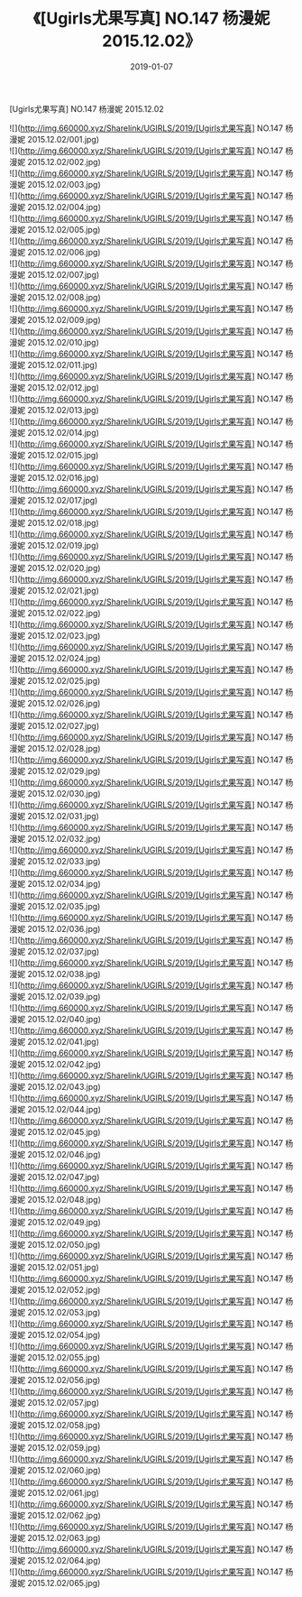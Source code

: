 ﻿---
layout: post
title:  《[Ugirls尤果写真] NO.147 杨漫妮 2015.12.02》
date:   2019-01-07
img: http://img.660000.xyz/Sharelink/UGIRLS/2019/[Ugirls尤果写真] NO.147 杨漫妮 2015.12.02/000.jpg
categories: [美女, 清纯, 唯美]
---

[Ugirls尤果写真] NO.147 杨漫妮 2015.12.02

 ![](http://img.660000.xyz/Sharelink/UGIRLS/2019/[Ugirls尤果写真] NO.147 杨漫妮 2015.12.02/001.jpg) <br>![](http://img.660000.xyz/Sharelink/UGIRLS/2019/[Ugirls尤果写真] NO.147 杨漫妮 2015.12.02/002.jpg) <br>![](http://img.660000.xyz/Sharelink/UGIRLS/2019/[Ugirls尤果写真] NO.147 杨漫妮 2015.12.02/003.jpg) <br>![](http://img.660000.xyz/Sharelink/UGIRLS/2019/[Ugirls尤果写真] NO.147 杨漫妮 2015.12.02/004.jpg) <br>![](http://img.660000.xyz/Sharelink/UGIRLS/2019/[Ugirls尤果写真] NO.147 杨漫妮 2015.12.02/005.jpg) <br>![](http://img.660000.xyz/Sharelink/UGIRLS/2019/[Ugirls尤果写真] NO.147 杨漫妮 2015.12.02/006.jpg) <br>![](http://img.660000.xyz/Sharelink/UGIRLS/2019/[Ugirls尤果写真] NO.147 杨漫妮 2015.12.02/007.jpg) <br>![](http://img.660000.xyz/Sharelink/UGIRLS/2019/[Ugirls尤果写真] NO.147 杨漫妮 2015.12.02/008.jpg) <br>![](http://img.660000.xyz/Sharelink/UGIRLS/2019/[Ugirls尤果写真] NO.147 杨漫妮 2015.12.02/009.jpg) <br>![](http://img.660000.xyz/Sharelink/UGIRLS/2019/[Ugirls尤果写真] NO.147 杨漫妮 2015.12.02/010.jpg) <br>![](http://img.660000.xyz/Sharelink/UGIRLS/2019/[Ugirls尤果写真] NO.147 杨漫妮 2015.12.02/011.jpg) <br>![](http://img.660000.xyz/Sharelink/UGIRLS/2019/[Ugirls尤果写真] NO.147 杨漫妮 2015.12.02/012.jpg) <br>![](http://img.660000.xyz/Sharelink/UGIRLS/2019/[Ugirls尤果写真] NO.147 杨漫妮 2015.12.02/013.jpg) <br>![](http://img.660000.xyz/Sharelink/UGIRLS/2019/[Ugirls尤果写真] NO.147 杨漫妮 2015.12.02/014.jpg) <br>![](http://img.660000.xyz/Sharelink/UGIRLS/2019/[Ugirls尤果写真] NO.147 杨漫妮 2015.12.02/015.jpg) <br>![](http://img.660000.xyz/Sharelink/UGIRLS/2019/[Ugirls尤果写真] NO.147 杨漫妮 2015.12.02/016.jpg) <br>![](http://img.660000.xyz/Sharelink/UGIRLS/2019/[Ugirls尤果写真] NO.147 杨漫妮 2015.12.02/017.jpg) <br>![](http://img.660000.xyz/Sharelink/UGIRLS/2019/[Ugirls尤果写真] NO.147 杨漫妮 2015.12.02/018.jpg) <br>![](http://img.660000.xyz/Sharelink/UGIRLS/2019/[Ugirls尤果写真] NO.147 杨漫妮 2015.12.02/019.jpg) <br>![](http://img.660000.xyz/Sharelink/UGIRLS/2019/[Ugirls尤果写真] NO.147 杨漫妮 2015.12.02/020.jpg) <br>![](http://img.660000.xyz/Sharelink/UGIRLS/2019/[Ugirls尤果写真] NO.147 杨漫妮 2015.12.02/021.jpg) <br>![](http://img.660000.xyz/Sharelink/UGIRLS/2019/[Ugirls尤果写真] NO.147 杨漫妮 2015.12.02/022.jpg) <br>![](http://img.660000.xyz/Sharelink/UGIRLS/2019/[Ugirls尤果写真] NO.147 杨漫妮 2015.12.02/023.jpg) <br>![](http://img.660000.xyz/Sharelink/UGIRLS/2019/[Ugirls尤果写真] NO.147 杨漫妮 2015.12.02/024.jpg) <br>![](http://img.660000.xyz/Sharelink/UGIRLS/2019/[Ugirls尤果写真] NO.147 杨漫妮 2015.12.02/025.jpg) <br>![](http://img.660000.xyz/Sharelink/UGIRLS/2019/[Ugirls尤果写真] NO.147 杨漫妮 2015.12.02/026.jpg) <br>![](http://img.660000.xyz/Sharelink/UGIRLS/2019/[Ugirls尤果写真] NO.147 杨漫妮 2015.12.02/027.jpg) <br>![](http://img.660000.xyz/Sharelink/UGIRLS/2019/[Ugirls尤果写真] NO.147 杨漫妮 2015.12.02/028.jpg) <br>![](http://img.660000.xyz/Sharelink/UGIRLS/2019/[Ugirls尤果写真] NO.147 杨漫妮 2015.12.02/029.jpg) <br>![](http://img.660000.xyz/Sharelink/UGIRLS/2019/[Ugirls尤果写真] NO.147 杨漫妮 2015.12.02/030.jpg) <br>![](http://img.660000.xyz/Sharelink/UGIRLS/2019/[Ugirls尤果写真] NO.147 杨漫妮 2015.12.02/031.jpg) <br>![](http://img.660000.xyz/Sharelink/UGIRLS/2019/[Ugirls尤果写真] NO.147 杨漫妮 2015.12.02/032.jpg) <br>![](http://img.660000.xyz/Sharelink/UGIRLS/2019/[Ugirls尤果写真] NO.147 杨漫妮 2015.12.02/033.jpg) <br>![](http://img.660000.xyz/Sharelink/UGIRLS/2019/[Ugirls尤果写真] NO.147 杨漫妮 2015.12.02/034.jpg) <br>![](http://img.660000.xyz/Sharelink/UGIRLS/2019/[Ugirls尤果写真] NO.147 杨漫妮 2015.12.02/035.jpg) <br>![](http://img.660000.xyz/Sharelink/UGIRLS/2019/[Ugirls尤果写真] NO.147 杨漫妮 2015.12.02/036.jpg) <br>![](http://img.660000.xyz/Sharelink/UGIRLS/2019/[Ugirls尤果写真] NO.147 杨漫妮 2015.12.02/037.jpg) <br>![](http://img.660000.xyz/Sharelink/UGIRLS/2019/[Ugirls尤果写真] NO.147 杨漫妮 2015.12.02/038.jpg) <br>![](http://img.660000.xyz/Sharelink/UGIRLS/2019/[Ugirls尤果写真] NO.147 杨漫妮 2015.12.02/039.jpg) <br>![](http://img.660000.xyz/Sharelink/UGIRLS/2019/[Ugirls尤果写真] NO.147 杨漫妮 2015.12.02/040.jpg) <br>![](http://img.660000.xyz/Sharelink/UGIRLS/2019/[Ugirls尤果写真] NO.147 杨漫妮 2015.12.02/041.jpg) <br>![](http://img.660000.xyz/Sharelink/UGIRLS/2019/[Ugirls尤果写真] NO.147 杨漫妮 2015.12.02/042.jpg) <br>![](http://img.660000.xyz/Sharelink/UGIRLS/2019/[Ugirls尤果写真] NO.147 杨漫妮 2015.12.02/043.jpg) <br>![](http://img.660000.xyz/Sharelink/UGIRLS/2019/[Ugirls尤果写真] NO.147 杨漫妮 2015.12.02/044.jpg) <br>![](http://img.660000.xyz/Sharelink/UGIRLS/2019/[Ugirls尤果写真] NO.147 杨漫妮 2015.12.02/045.jpg) <br>![](http://img.660000.xyz/Sharelink/UGIRLS/2019/[Ugirls尤果写真] NO.147 杨漫妮 2015.12.02/046.jpg) <br>![](http://img.660000.xyz/Sharelink/UGIRLS/2019/[Ugirls尤果写真] NO.147 杨漫妮 2015.12.02/047.jpg) <br>![](http://img.660000.xyz/Sharelink/UGIRLS/2019/[Ugirls尤果写真] NO.147 杨漫妮 2015.12.02/048.jpg) <br>![](http://img.660000.xyz/Sharelink/UGIRLS/2019/[Ugirls尤果写真] NO.147 杨漫妮 2015.12.02/049.jpg) <br>![](http://img.660000.xyz/Sharelink/UGIRLS/2019/[Ugirls尤果写真] NO.147 杨漫妮 2015.12.02/050.jpg) <br>![](http://img.660000.xyz/Sharelink/UGIRLS/2019/[Ugirls尤果写真] NO.147 杨漫妮 2015.12.02/051.jpg) <br>![](http://img.660000.xyz/Sharelink/UGIRLS/2019/[Ugirls尤果写真] NO.147 杨漫妮 2015.12.02/052.jpg) <br>![](http://img.660000.xyz/Sharelink/UGIRLS/2019/[Ugirls尤果写真] NO.147 杨漫妮 2015.12.02/053.jpg) <br>![](http://img.660000.xyz/Sharelink/UGIRLS/2019/[Ugirls尤果写真] NO.147 杨漫妮 2015.12.02/054.jpg) <br>![](http://img.660000.xyz/Sharelink/UGIRLS/2019/[Ugirls尤果写真] NO.147 杨漫妮 2015.12.02/055.jpg) <br>![](http://img.660000.xyz/Sharelink/UGIRLS/2019/[Ugirls尤果写真] NO.147 杨漫妮 2015.12.02/056.jpg) <br>![](http://img.660000.xyz/Sharelink/UGIRLS/2019/[Ugirls尤果写真] NO.147 杨漫妮 2015.12.02/057.jpg) <br>![](http://img.660000.xyz/Sharelink/UGIRLS/2019/[Ugirls尤果写真] NO.147 杨漫妮 2015.12.02/058.jpg) <br>![](http://img.660000.xyz/Sharelink/UGIRLS/2019/[Ugirls尤果写真] NO.147 杨漫妮 2015.12.02/059.jpg) <br>![](http://img.660000.xyz/Sharelink/UGIRLS/2019/[Ugirls尤果写真] NO.147 杨漫妮 2015.12.02/060.jpg) <br>![](http://img.660000.xyz/Sharelink/UGIRLS/2019/[Ugirls尤果写真] NO.147 杨漫妮 2015.12.02/061.jpg) <br>![](http://img.660000.xyz/Sharelink/UGIRLS/2019/[Ugirls尤果写真] NO.147 杨漫妮 2015.12.02/062.jpg) <br>![](http://img.660000.xyz/Sharelink/UGIRLS/2019/[Ugirls尤果写真] NO.147 杨漫妮 2015.12.02/063.jpg) <br>![](http://img.660000.xyz/Sharelink/UGIRLS/2019/[Ugirls尤果写真] NO.147 杨漫妮 2015.12.02/064.jpg) <br>![](http://img.660000.xyz/Sharelink/UGIRLS/2019/[Ugirls尤果写真] NO.147 杨漫妮 2015.12.02/065.jpg) <br>